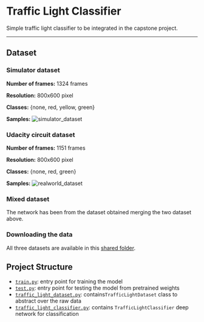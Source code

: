 # Traffic Light Classifier

Simple traffic light classifier to be integrated in the capstone project.

---

## Dataset 

### Simulator dataset
**Number of frames:** 1324 frames

**Resolution:** 800x600 pixel 

**Classes:** {none, red, yellow, green}

**Samples:**
![simulator_dataset](img/simulator_examples.png) 


### Udacity circuit dataset
**Number of frames:** 1151 frames
 
**Resolution:** 800x600 pixel

**Classes:** {none, red, green}

**Samples:**
![realworld_dataset](img/realworld_examples.png)

### Mixed dataset

The network has been from the dataset obtained merging the two dataset above.

### Downloading the data 

All three datasets are available in this [shared folder](https://drive.google.com/open?id=0Bx9YaGcDPu3XSlMxeHlPZEIyRzQ).

## Project Structure

- [`train.py`](https://github.com/ndrplz/self-driving-car/blob/master/capstone_traffic_light_classifier/train.py): entry point for training the model
- [`test.py`](https://github.com/ndrplz/self-driving-car/blob/master/capstone_traffic_light_classifier/test.py): entry point for testing the model from pretrained weights
- [`traffic_light_dataset.py`](https://github.com/ndrplz/self-driving-car/blob/master/capstone_traffic_light_classifier/traffic_light_dataset.py): contains`TrafficLightDataset` class to abstract over the raw data
- [`traffic_light_classifier.py`](https://github.com/ndrplz/self-driving-car/blob/master/capstone_traffic_light_classifier/traffic_light_classifier.py): contains `TrafficLightClassifier` deep network for classification
